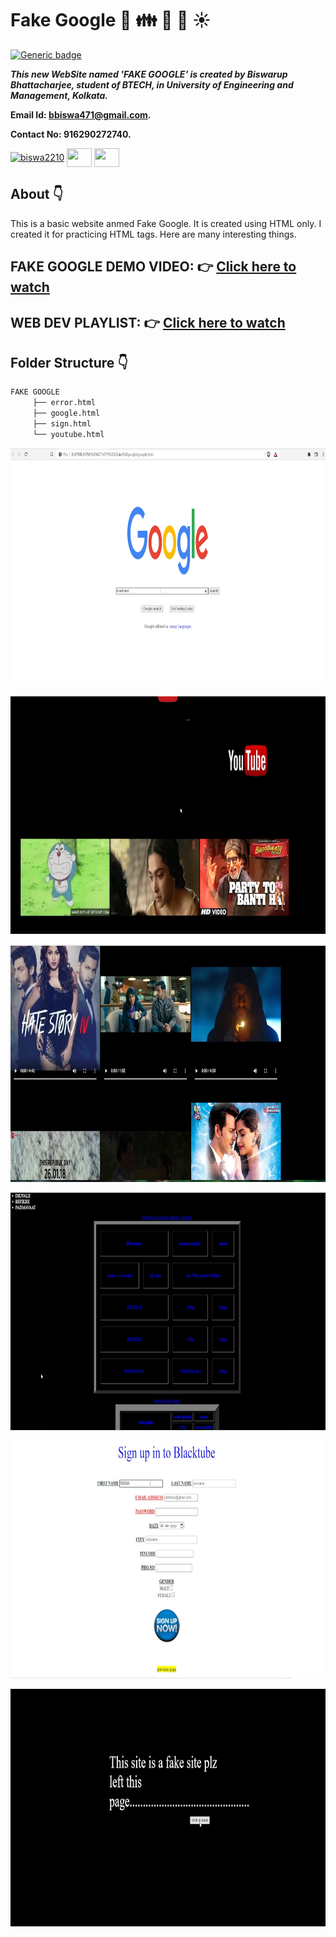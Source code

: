 # Fake Google :star_struck: :family: :man: :woman: :sunny:

[![Generic badge](https://img.shields.io/badge/advance-html5-red)](https://shields.io/) 

***This new WebSite named 'FAKE GOOGLE' is created by Biswarup Bhattacharjee, student of BTECH, in University of Engineering and Management, Kolkata.***

**Email Id: bbiswa471@gmail.com.** 

**Contact No: 916290272740.** 

<p align="left">
<a href="https://www.facebook.com/profile.php?id=100070395300810" target="blank"><img align="center" src="https://cdn.jsdelivr.net/npm/simple-icons@3.0.1/icons/facebook.svg" alt="biswa2210" height="30" width="40" /></a>
<a href="https://instagram.com/biswarup2210" target="blank"><img align="center" src="https://cdn.jsdelivr.net/npm/simple-icons@3.0.1/icons/instagram.svg" alt="" height="30" width="40" /></a>
<a href="https://github.com/biswa2210/biswa2210" target="blank"><img align="center" src="https://cdn.jsdelivr.net/npm/simple-icons@3.0.1/icons/github.svg" alt="" height="30" width="40" /></a>
</p>

## About :point_down: 

This is a basic website anmed Fake Google. It is created using HTML only. I created it for practicing HTML tags. Here are many interesting things.

## FAKE GOOGLE DEMO VIDEO: :point_right: <a href="https://www.youtube.com/watch?v=EOoiCryP1Wc&list=PL0lbDlMJ1h4hASHfEE-4cMS7CHRgtoxH5&index=9">Click here to watch</a>

## WEB DEV PLAYLIST: :point_right: <a href="https://www.youtube.com/watch?v=8_QAOpUdaIY&list=PL0lbDlMJ1h4hASHfEE-4cMS7CHRgtoxH5">Click here to watch</a>

## Folder Structure :point_down:

```bash
FAKE GOOGLE
     ├── error.html
     ├── google.html
     ├── sign.html
     └── youtube.html
 ```               
<div align="center">

<a href="fake1.png"><img src="fake1.png" width="800" height= "380"></a> 
    
<a href="fake2.png"><img src="fake2.png" width="800" height= "380"></a> 

<a href="fake3.png"><img src="fake3.png" width="800" height= "380"></a> 

<a href="fake4.png"><img src="fake4.png" width="800" height= "380"></a> 

<a href="fake5.png"><img src="fake5.png" width="800" height= "380"></a> 

<a href="fake6.png"><img src="fake6.png" width="800" height= "380"></a> 

</div>
